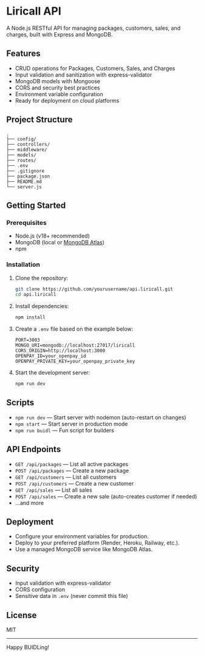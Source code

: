 # Liricall API

A Node.js RESTful API for managing packages, customers, sales, and charges, built with Express and MongoDB.

## Features

- CRUD operations for Packages, Customers, Sales, and Charges
- Input validation and sanitization with express-validator
- MongoDB models with Mongoose
- CORS and security best practices
- Environment variable configuration
- Ready for deployment on cloud platforms

## Project Structure

```
.
├── config/
├── controllers/
├── middleware/
├── models/
├── routes/
├── .env
├── .gitignore
├── package.json
├── README.md
└── server.js
```

## Getting Started

### Prerequisites

- Node.js (v18+ recommended)
- MongoDB (local or [MongoDB Atlas](https://www.mongodb.com/cloud/atlas))
- npm

### Installation

1. Clone the repository:
    ```sh
    git clone https://github.com/yourusername/api.liricall.git
    cd api.liricall
    ```

2. Install dependencies:
    ```sh
    npm install
    ```

3. Create a `.env` file based on the example below:

    ```
    PORT=3003
    MONGO_URI=mongodb://localhost:27017/liricall
    CORS_ORIGIN=http://localhost:3000
    OPENPAY_ID=your_openpay_id
    OPENPAY_PRIVATE_KEY=your_openpay_private_key
    ```

4. Start the development server:
    ```sh
    npm run dev
    ```

## Scripts

- `npm run dev` — Start server with nodemon (auto-restart on changes)
- `npm start` — Start server in production mode
- `npm run buidl` — Fun script for builders

## API Endpoints

- `GET /api/packages` — List all active packages
- `POST /api/packages` — Create a new package
- `GET /api/customers` — List all customers
- `POST /api/customers` — Create a new customer
- `GET /api/sales` — List all sales
- `POST /api/sales` — Create a new sale (auto-creates customer if needed)
- ...and more

## Deployment

- Configure your environment variables for production.
- Deploy to your preferred platform (Render, Heroku, Railway, etc.).
- Use a managed MongoDB service like MongoDB Atlas.

## Security

- Input validation with express-validator
- CORS configuration
- Sensitive data in `.env` (never commit this file)

## License

MIT

---
Happy BUIDLing!